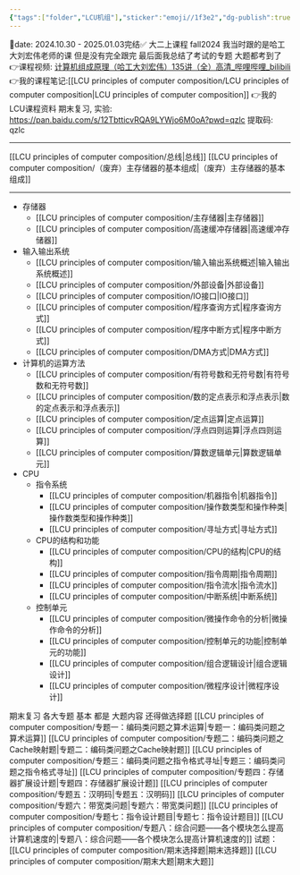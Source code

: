 ```yaml
---
{"tags":["folder","LCU机组"],"sticker":"emoji//1f3e2","dg-publish":true,"dg-pinned":true,"permalink":"/LCU principles of computer composition/LCU principles of computer composition/","pinned":true,"dgPassFrontmatter":true,"noteIcon":"","created":"2025-08-15T09:39:29.262+08:00","updated":"2025-08-09T15:13:50.677+08:00"}
---
```


📅date: 2024.10.30 - 2025.01.03完结✅
大二上课程 fall2024
我当时跟的是哈工大刘宏伟老师的课  但是没有完全跟完
最后面我总结了考试的专题  大题都考到了
👉课程视频: [计算机组成原理（哈工大刘宏伟）135讲（全）高清_哔哩哔哩_bilibili](https://www.bilibili.com/video/BV1t4411e7LH/?spm_id_from=333.337.search-card.all.click)
👉我的课程笔记:[[LCU principles of computer composition/LCU principles of computer composition\|LCU principles of computer composition]]
👉我的LCU课程资料 期末复习, 实验: https://pan.baidu.com/s/12TbtticvRQA9LYWjo6M0oA?pwd=qzlc 提取码: qzlc 

---

[[LCU principles of computer composition/总线\|总线]]
[[LCU principles of computer composition/（废弃）主存储器的基本组成\|（废弃）主存储器的基本组成]]

---
- 存储器
	- [[LCU principles of computer composition/主存储器\|主存储器]]
	- [[LCU principles of computer composition/高速缓冲存储器\|高速缓冲存储器]]
- 输入输出系统
	- [[LCU principles of computer composition/输入输出系统概述\|输入输出系统概述]]
	- [[LCU principles of computer composition/外部设备\|外部设备]]
	- [[LCU principles of computer composition/IO接口\|IO接口]]
	- [[LCU principles of computer composition/程序查询方式\|程序查询方式]]
	- [[LCU principles of computer composition/程序中断方式\|程序中断方式]]
	- [[LCU principles of computer composition/DMA方式\|DMA方式]]
- 计算机的运算方法
	- [[LCU principles of computer composition/有符号数和无符号数\|有符号数和无符号数]]
	- [[LCU principles of computer composition/数的定点表示和浮点表示\|数的定点表示和浮点表示]]
	- [[LCU principles of computer composition/定点运算\|定点运算]]
	- [[LCU principles of computer composition/浮点四则运算\|浮点四则运算]]
	- [[LCU principles of computer composition/算数逻辑单元\|算数逻辑单元]]
- CPU
	- 指令系统
		- [[LCU principles of computer composition/机器指令\|机器指令]]
		- [[LCU principles of computer composition/操作数类型和操作种类\|操作数类型和操作种类]]
		- [[LCU principles of computer composition/寻址方式\|寻址方式]]
	- CPU的结构和功能
		- [[LCU principles of computer composition/CPU的结构\|CPU的结构]]
		- [[LCU principles of computer composition/指令周期\|指令周期]]
		- [[LCU principles of computer composition/指令流水\|指令流水]]
		- [[LCU principles of computer composition/中断系统\|中断系统]]
	- 控制单元
		- [[LCU principles of computer composition/微操作命令的分析\|微操作命令的分析]]
		- [[LCU principles of computer composition/控制单元的功能\|控制单元的功能]]
		- [[LCU principles of computer composition/组合逻辑设计\|组合逻辑设计]]
		- [[LCU principles of computer composition/微程序设计\|微程序设计]]


期末复习
各大专题 基本 都是 大题内容   还得做选择题
	[[LCU principles of computer composition/专题一：编码类问题之算术运算\|专题一：编码类问题之算术运算]]
	[[LCU principles of computer composition/专题二：编码类问题之Cache映射题\|专题二：编码类问题之Cache映射题]]
	[[LCU principles of computer composition/专题三：编码类问题之指令格式寻址\|专题三：编码类问题之指令格式寻址]]
	[[LCU principles of computer composition/专题四：存储器扩展设计题\|专题四：存储器扩展设计题]]
	[[LCU principles of computer composition/专题五：汉明码\|专题五：汉明码]]
	[[LCU principles of computer composition/专题六：带宽类问题\|专题六：带宽类问题]]
	[[LCU principles of computer composition/专题七：指令设计题目\|专题七：指令设计题目]]
	[[LCU principles of computer composition/专题八：综合问题——各个模块怎么提高计算机速度的\|专题八：综合问题——各个模块怎么提高计算机速度的]]
	试题：
		[[LCU principles of computer composition/期末选择题\|期末选择题]]
		[[LCU principles of computer composition/期末大题\|期末大题]]